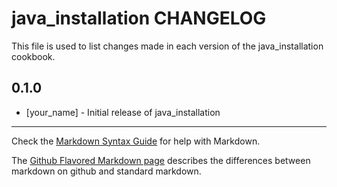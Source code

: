 # java_installation CHANGELOG

This file is used to list changes made in each version of the java_installation cookbook.

## 0.1.0
- [your_name] - Initial release of java_installation

- - -
Check the [Markdown Syntax Guide](http://daringfireball.net/projects/markdown/syntax) for help with Markdown.

The [Github Flavored Markdown page](http://github.github.com/github-flavored-markdown/) describes the differences between markdown on github and standard markdown.
